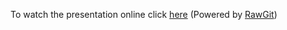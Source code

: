 To watch the presentation online click [here](https://rawgit.com/SzymonPobiega/SendingMessagesToTheFuture/master/index.html) (Powered by [RawGit](https://rawgit.com/))
